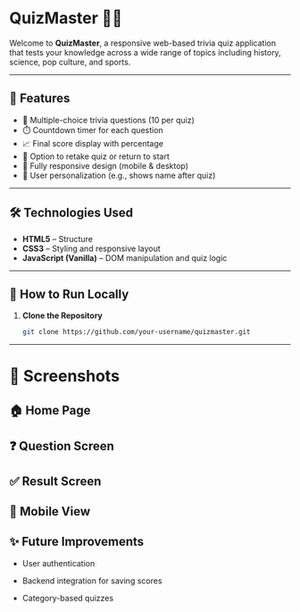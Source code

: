 # QuizMaster 🧠🎯

Welcome to **QuizMaster**, a responsive web-based trivia quiz application that tests your knowledge across a wide range of topics including history, science, pop culture, and sports.

---

## 🌟 Features

- 🧩 Multiple-choice trivia questions (10 per quiz)
- ⏱️ Countdown timer for each question
- 📈 Final score display with percentage
- 🔄 Option to retake quiz or return to start
- 📱 Fully responsive design (mobile & desktop)
- 👤 User personalization (e.g., shows name after quiz)

---

## 🛠️ Technologies Used

- **HTML5** – Structure
- **CSS3** – Styling and responsive layout
- **JavaScript (Vanilla)** – DOM manipulation and quiz logic

---

## 🚀 How to Run Locally

1. **Clone the Repository**

   ```bash
   git clone https://github.com/your-username/quizmaster.git

---
  
# 📸 Screenshots

## 🏠 Home Page

## ❓ Question Screen

## ✅ Result Screen

## 📱 Mobile View


## ✨ Future Improvements

- User authentication

- Backend integration for saving scores

- Category-based quizzes



